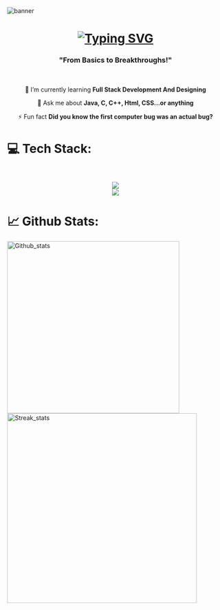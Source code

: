<img align="center" alt="banner" src="https://github.com/user-attachments/assets/5ae5e999-50f1-4f62-bc90-c37c5f039410">


<h1 align = "center">
   <a href="https://git.io/typing-svg"><img src="https://readme-typing-svg.demolab.com?font=Poppins+semibold&size=30&duration=4500&pause=1500&width=435&lines=Hi+%F0%9F%91%8B%2C+I'm+Prachi+Prabhakar" alt="Typing SVG" /></a>
</h1>
<h3 align="center">"From Basics to Breakthroughs!"</h3>

<!---<img align ="right" alt="Coding_Gif" style="width: 320px; height: auto;" src="https://mir-s3-cdn-cf.behance.net/project_modules/hd/06f21a161921919.63cd7887d0a70.gif">--->ㅤ ㅤㅤㅤㅤ

<div align = "center">
   
🌱 I’m currently learning **Full Stack Development And Designing**

💬 Ask me about **Java, C, C++, Html, CSS...or anything**

⚡ Fun fact **Did you know the first computer bug was an actual bug?**
</div>

<h1>💻 Tech Stack:</h1>
</br>
<p align="center">
  <a href="#">
    <img src="https://skillicons.dev/icons?i=c,cpp,java,html,css" /></br><img src="https://skillicons.dev/icons?i=git,github,figma" />
  </a>
</p>

# 📈 Github Stats:
<img src="https://github-readme-stats.vercel.app/api?username=Pr4chi-09&theme=tokyonight&hide_border=false&include_all_commits=false&count_private=false" alt="Github_stats" width="400"/> <img src="https://github-readme-streak-stats.herokuapp.com/?user=Pr4chi-09&theme=tokyonight&hide_border=false" alt="Streak_stats" width="441"/>

<!---# 📈 Github Stats:
![](https://github-readme-stats.vercel.app/api?username=Pr4chi-09&theme=tokyonight&hide_border=false&include_all_commits=false&count_private=false)
![](https://github-readme-streak-stats.herokuapp.com/?user=Pr4chi-09&theme=tokyonight&hide_border=false)<br/>--->


<!---
Pr4chi-09/Pr4chi-09 is a ✨ special ✨ repository because its `README.md` (this file) appears on your GitHub profile.
You can click the Preview link to take a look at your changes.
--->
